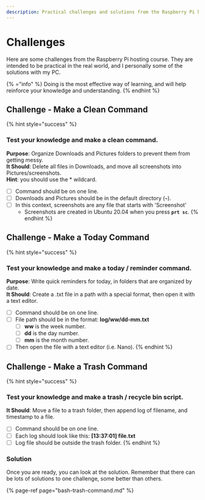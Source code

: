 ```yaml
---
description: Practical challenges and solutions from the Raspberry Pi hosting course.
---
```


# Challenges

Here are some challenges from the Raspberry Pi hosting course. They are intended to be practical in the real world, and I personally some of the solutions with my PC.

{% ="info" %}
Doing is the most effective way of learning, and will help reinforce your knowledge and understanding.
{% endhint %}

## Challenge - Make a Clean Command

{% hint style="success" %}
### Test your knowledge and make a clean command.

**Purpose**: Organize Downloads and Pictures folders to prevent them from getting messy.  
**It Should**: Delete all files in Downloads, and move all screenshots into Pictures/screenshots.  
**Hint**: you should use the \* wildcard.

* [ ] Command should be on one line.
* [ ] Downloads and Pictures should be in the default directory \(**`~`**\).
* [ ] In this context, screenshots are any file that starts with 'Screenshot' 
  * Screenshots are created in Ubuntu 20.04 when you press **`prt sc`**.
{% endhint %}

## Challenge - Make a Today Command

{% hint style="success" %}
### Test your knowledge and make a today / reminder command.

**Purpose**: Write quick reminders for today, in folders that are organized by date.  
**It Should**: Create a .txt file in a path with a special format, then open it with a text editor.

* [ ] Command should be on one line.
* [ ] File path should be in the format: **log/ww/dd-mm.txt**
  * [ ] **ww** is the week number.
  * [ ] **dd** is the day number.
  * [ ] **mm** is the month number.
* [ ] Then open the file with a text editor \(i.e. Nano\).
{% endhint %}

## Challenge - Make a Trash Command

{% hint style="success" %}
### Test your knowledge and make a trash / recycle bin script.

**It Should**: Move a file to a trash folder, then append log of filename, and timestamp to a file.

* [ ] Command should be on one line.
* [ ] Each log should look like this: **\[13:37:01\] file.txt**
* [ ] Log file should be outside the trash folder.
{% endhint %}

### Solution

Once you are ready, you can look at the solution. Remember that there can be lots of solutions to one challenge, some better than others. 

{% page-ref page="bash-trash-command.md" %}



